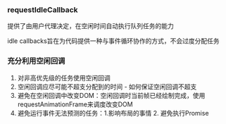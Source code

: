 ### requestIdleCallback
提供了由用户代理决定，在空闲时间自动执行队列任务的能力   

idle callbacks旨在为代码提供一种与事件循环协作的方式，不会过度分配任务   

### 充分利用空闲回调
1. 对非高优先级的任务使用空闲回调
2. 空闲回调应尽可能不超支分配到的时间  - 如何保证空闲回调不超支
3. 避免在空闲回调中改变DOM：空闲回调时当前帧已经绘制完成，使用requestAnimationFrame来调度改变DOM
4. 避免运行事件无法预测的任务：1.影响布局的事情 2. 避免执行Promise